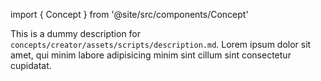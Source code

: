 import { Concept } from '@site/src/components/Concept'

<Concept
  title    = "assets/scripts/description"
  kind     = "Core"
  category = "Creator"
  block    = {true}>
This is a dummy description for `concepts/creator/assets/scripts/description.md`.
Lorem ipsum dolor sit amet, qui minim labore adipisicing minim sint cillum sint consectetur cupidatat.
</Concept>

